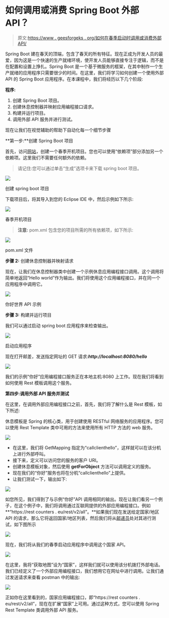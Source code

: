 # 如何调用或消费 Spring Boot 外部 API？

> 原文:[https://www . geesforgeks . org/如何在春季启动时调用或消费外部 API/](https://www.geeksforgeeks.org/how-to-call-or-consume-external-api-in-spring-boot/)

Spring Boot 建在春天的顶端，包含了春天的所有特征。现在正成为开发人员的最爱，因为这是一个快速的生产就绪环境，使开发人员能够直接专注于逻辑，而不是在配置和设置上挣扎。Spring Boot 是一个基于微服务的框架，在其中制作一个生产就绪的应用程序只需要很少的时间。在这里，我们将学习如何创建一个使用外部 API 的 Spring Boot 应用程序。在本课程中，我们将经历以下几个阶段:

**程序:**

1.  创建 Spring Boot 项目。
2.  创建休息控制器并映射应用编程接口请求。
3.  构建并运行项目。
4.  调用外部 API 服务并进行测试。

现在让我们在视觉辅助的帮助下自动化每一个细节步骤

**第一步:**创建 Spring Boot 项目

首先，访问[网站](https://start.spring.io/)，创建一个春季开机项目。您也可以使用“依赖项”部分添加另一个依赖项。这里我们不需要任何额外的依赖。

> 请记住:您可以通过单击“生成”选项卡来下载 spring boot 项目。

![](img/53ae68b3b549586e9fc8336edf26451a.png)

创建 spring boot 项目

下载项目后，将其导入到您的 Eclipse IDE 中，然后示例如下所示:

![](img/bd6f205f2bd250cc87cc20456afd8af8.png)

春季开机项目

> **注意:** pom.xml 包含您的项目所需的所有依赖项，如下所示:

![](img/791c95fe1291d35eedbea1cacb11f532.png)

pom.xml 文件

**步骤 2:** 创建休息控制器并映射请求

现在，让我们在休息控制器类中创建一个示例休息应用编程接口调用。这个调用将简单地返回“Hello world”作为输出。我们将使用这个应用编程接口，并在同一个应用程序中调用它。

![](img/2bc4e08c9aded0f3b2fef7a2e65dd97f.png)

你好世界 API 示例

**步骤 3:** 构建并运行项目

我们可以通过启动 spring boot 应用程序来检查输出。

![](img/f55684ff84ad2e8261653a15c52f62fe.png)

启动应用程序

现在打开邮差，发送指定网址的 GET 请求:***http://localhost:8080/hello***

![](img/30dd3fd5d2ae8be153df2cfb4f43f904.png)

我们的示例“你好”应用编程接口服务正在本地主机:8080 上工作。现在我们将看到如何使用 Rest 模板调用这个服务。

**第四步:调用外部 API 服务并测试**

在这里，在调用外部应用编程接口之前，首先，我们将了解什么是 Rest 模板，如下所述:

休息模板是 Spring 的核心类，用于创建使用 RESTful 网络服务的应用程序。您可以使用 Rest Template 类中可用的方法来使用所有 HTTP 方法的 web 服务。

![](img/c5590909eec27ca214371aa652353959.png)

*   在这里，我们将 GetMapping 指定为“callclienthello”，这样就可以在该分机上进行外部呼叫。
*   接下来，定义可以访问您的服务的客户 URI。
*   创建休息模板对象，然后使用 **getForObject** 方法可以调用定义的服务。
*   现在我们的“你好”服务也将在分机“callclienthello”上提供。
*   让我们测试一下，输出如下:

![](img/3849c5c4a02979dbede07603f8ab2823.png)

如您所见，我们得到了与示例“你好”API 调用相同的输出。现在让我们看另一个例子，在这个例子中，我们将调用通过互联网提供的外部应用编程接口。例如**“https://rest counters . eu/rest/v2/all”。**如果我们现在发送给定国家/地区 API 的请求，那么它将返回国家/地区列表，然后我们将从[邮递员](https://www.geeksforgeeks.org/introduction-postman-api-development/)处对其进行测试，如下图所示

![](img/ebe5ed3f3d69eb2f6816e1e992c1bd4a.png)

现在，我们将从我们的春季启动应用程序中调用这个国家 API。

![](img/3d0fbd29e0b359e985a4e3b87380551f.png)

在这里，我将“获取地图”设为“国家”，这样我们就可以使用该分机拨打外部电话。我们已经定义了一个外部应用编程接口，我们想用它在网址中进行调用。让我们通过发送请求来查看 postman 中的输出:

![](img/6aed91fcdd8024447d084ef6e3ab7d0e.png)

正如你在这里看到的，国家应用编程接口，即“https://rest counters . eu/rest/v2/all”，现在在扩展“国家”上可用。通过这种方式，您可以使用 Spring Rest Template 类调用外部 API 服务。